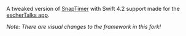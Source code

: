 A tweaked version of [SnapTimer](https://github.com/andresinaka/SnapTimer) with Swift 4.2 support made for the [escherTalks app](https://escherwd.com/escherTalks/).

_Note: There are visual changes to the framework in this fork!_

